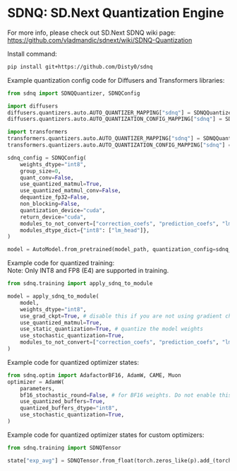 # SDNQ: SD.Next Quantization Engine

For more info, please check out SD.Next SDNQ wiki page: https://github.com/vladmandic/sdnext/wiki/SDNQ-Quantization  

Install command:
```sh
pip install git+https://github.com/Disty0/sdnq
```


Example quantization config code for Diffusers and Transformers libraries:  

```py
from sdnq import SDNQQuantizer, SDNQConfig

import diffusers
diffusers.quantizers.auto.AUTO_QUANTIZER_MAPPING["sdnq"] = SDNQQuantizer
diffusers.quantizers.auto.AUTO_QUANTIZATION_CONFIG_MAPPING["sdnq"] = SDNQConfig

import transformers
transformers.quantizers.auto.AUTO_QUANTIZER_MAPPING["sdnq"] = SDNQQuantizer
transformers.quantizers.auto.AUTO_QUANTIZATION_CONFIG_MAPPING["sdnq"] = SDNQConfig

sdnq_config = SDNQConfig(
    weights_dtype="int8",
    group_size=0,
    quant_conv=False,
    use_quantized_matmul=True,
    use_quantized_matmul_conv=False,
    dequantize_fp32=False,
    non_blocking=False,
    quantization_device="cuda",
    return_device="cuda",
    modules_to_not_convert=["correction_coefs", "prediction_coefs", "lm_head", "embedding_projection"],
    modules_dtype_dict={"int8": ["lm_head"]},
)

model = AutoModel.from_pretrained(model_path, quantization_config=sdnq_config)
```


Example code for quantized training:  
Note: Only INT8 and FP8 (E4) are supported in training.  

```py
from sdnq.training import apply_sdnq_to_module

model = apply_sdnq_to_module(
    model,
    weights_dtype="int8",
    use_grad_ckpt=True, # disable this if you are not using gradient checkpointing
    use_quantized_matmul=True,
    use_static_quantization=True, # quantize the model weights
    use_stochastic_quantization=True,
    modules_to_not_convert=["correction_coefs", "prediction_coefs", "lm_head", "embedding_projection"],
)
```


Example code for quantized optimizer states:  
```py
from sdnq.optim import AdafactorBF16, AdamW, CAME, Muon
optimizer = AdamW(
    parameters,
    bf16_stochastic_round=False, # for BF16 weights. Do not enable this with static quantized weights
    use_quantized_buffers=True,
    quantized_buffers_dtype="int8",
    use_stochastic_quantization=True,
)
```


Example code for quantized optimizer states for custom optimizers:  

```py
from sdnq.training import SDNQTensor

state["exp_avg"] = SDNQTensor.from_float(torch.zeros_like(p).add_(torch.finfo(p.dtype).eps), qtype="int8", sr=True)
```
